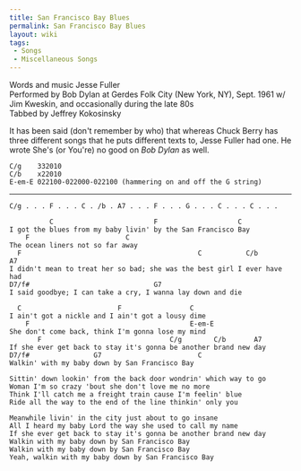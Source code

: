 ```yaml
---
title: San Francisco Bay Blues
permalink: San Francisco Bay Blues
layout: wiki
tags:
 - Songs
 - Miscellaneous Songs
---
```


Words and music Jesse Fuller  
Performed by Bob Dylan at Gerdes Folk City (New York, NY), Sept. 1961 w/
Jim Kweskin, and occasionally during the late 80s  
Tabbed by Jeffrey Kokosinsky

It has been said (don't remember by who) that whereas Chuck Berry has
three different songs that he puts different texts to, Jesse Fuller had
one. He wrote She's (or You're) no good on *Bob Dylan* as well.

    C/g    332010
    C/b    x22010
    E-em-E 022100-022000-022100 (hammering on and off the G string)

* * * * *

    C/g . . . F . . . C . /b . A7 . . . F . . . G . . . C . . . C . . .

              C                         F                    C
    I got the blues from my baby livin' by the San Francisco Bay
        F                        C
    The ocean liners not so far away
      F                                            C           C/b       A7
    I didn't mean to treat her so bad; she was the best girl I ever have had
    D7/f#                               G7
    I said goodbye; I can take a cry, I wanna lay down and die

      C                        F                 C
    I ain't got a nickle and I ain't got a lousy dime
        F                                        E-em-E
    She don't come back, think I'm gonna lose my mind
           F                                C/g        C/b       A7
    If she ever get back to stay it's gonna be another brand new day
    D7/f#                G7                        C
    Walkin' with my baby down by San Francisco Bay

    Sittin' down lookin' from the back door wondrin' which way to go
    Woman I'm so crazy 'bout she don't love me no more
    Think I'll catch me a freight train cause I'm feelin' blue
    Ride all the way to the end of the line thinkin' only you

    Meanwhile livin' in the city just about to go insane
    All I heard my baby Lord the way she used to call my name
    If she ever get back to stay it's gonna be another brand new day
    Walkin with my baby down by San Francisco Bay
    Walkin with my baby down by San Francisco Bay
    Yeah, walkin with my baby down by San Francisco Bay
